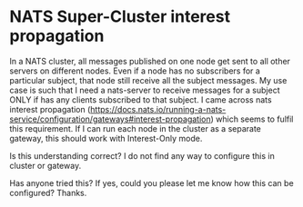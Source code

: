 
# NATS Super-Cluster interest propagation

In a NATS cluster, all messages published on one node get sent to all other servers on different nodes. Even if a node has no subscribers for a particular subject, that node still receive all the subject messages.
My use case is such that I need a nats-server to receive messages for a subject ONLY if has any clients subscribed to that subject.
I came across nats interest propagation (https://docs.nats.io/running-a-nats-service/configuration/gateways#interest-propagation) which seems to fulfil this requirement. If I can run each node in the cluster as a separate gateway, this should work with Interest-Only mode.

Is this understanding correct?
I do not find any way to configure this in cluster or gateway.

Has anyone tried this? If yes, could you please let me know how this can be configured?
Thanks.

        